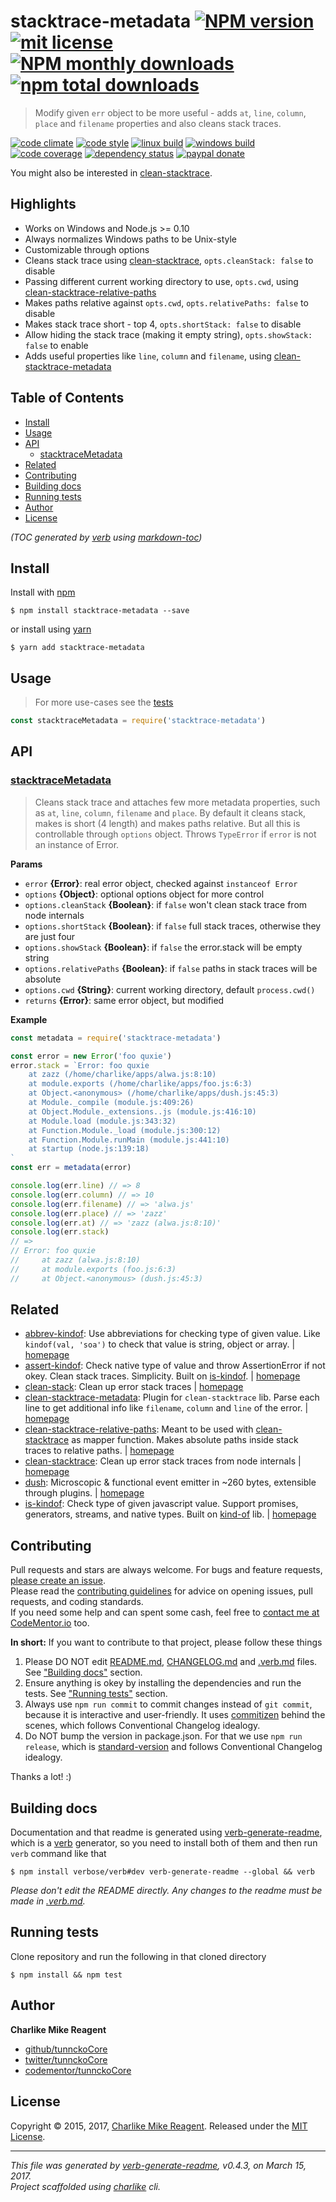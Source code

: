 # stacktrace-metadata [![NPM version](https://img.shields.io/npm/v/stacktrace-metadata.svg?style=flat)](https://www.npmjs.com/package/stacktrace-metadata) [![mit license][license-img]][license-url] [![NPM monthly downloads](https://img.shields.io/npm/dm/stacktrace-metadata.svg?style=flat)](https://npmjs.org/package/stacktrace-metadata) [![npm total downloads][downloads-img]][downloads-url]

> Modify given `err` object to be more useful - adds `at`, `line`, `column`, `place` and `filename` properties and also cleans stack traces.

[![code climate][codeclimate-img]][codeclimate-url] 
[![code style][standard-img]][standard-url] 
[![linux build][travis-img]][travis-url] 
[![windows build][appveyor-img]][appveyor-url] 
[![code coverage][coverage-img]][coverage-url] 
[![dependency status][david-img]][david-url]
[![paypal donate][paypalme-img]][paypalme-url] 

You might also be interested in [clean-stacktrace](https://github.com/tunnckocore/clean-stacktrace#readme).

## Highlights

- Works on Windows and Node.js >= 0.10
- Always normalizes Windows paths to be Unix-style
- Customizable through options
- Cleans stack trace using [clean-stacktrace][], `opts.cleanStack: false` to disable
- Passing different current working directory to use, `opts.cwd`, using [clean-stacktrace-relative-paths][]
- Makes paths relative against `opts.cwd`, `opts.relativePaths: false` to disable
- Makes stack trace short - top 4, `opts.shortStack: false` to disable
- Allow hiding the stack trace (making it empty string), `opts.showStack: false` to enable
- Adds useful properties like `line`, `column` and `filename`, using [clean-stacktrace-metadata][]

## Table of Contents
- [Install](#install)
- [Usage](#usage)
- [API](#api)
  * [stacktraceMetadata](#stacktracemetadata)
- [Related](#related)
- [Contributing](#contributing)
- [Building docs](#building-docs)
- [Running tests](#running-tests)
- [Author](#author)
- [License](#license)

_(TOC generated by [verb](https://github.com/verbose/verb) using [markdown-toc](https://github.com/jonschlinkert/markdown-toc))_

## Install
Install with [npm](https://www.npmjs.com/)

```
$ npm install stacktrace-metadata --save
```

or install using [yarn](https://yarnpkg.com)

```
$ yarn add stacktrace-metadata
```

## Usage
> For more use-cases see the [tests](test.js)

```js
const stacktraceMetadata = require('stacktrace-metadata')
```

## API

### [stacktraceMetadata](index.js#L68)
> Cleans stack trace and attaches few more metadata properties, such as `at`, `line`, `column`, `filename` and `place`. By default it cleans stack, makes is short (4 length) and makes paths relative. But all this is controllable through `options` object. Throws `TypeError` if `error` is not an instance of Error.

**Params**

* `error` **{Error}**: real error object, checked against `instanceof Error`    
* `options` **{Object}**: optional options object for more control    
* `options.cleanStack` **{Boolean}**: if `false` won't clean stack trace from node internals    
* `options.shortStack` **{Boolean}**: if `false` full stack traces, otherwise they are just four    
* `options.showStack` **{Boolean}**: if `false` the error.stack will be empty string    
* `options.relativePaths` **{Boolean}**: if `false` paths in stack traces will be absolute    
* `options.cwd` **{String}**: current working directory, default `process.cwd()`    
* `returns` **{Error}**: same error object, but modified  

**Example**

```js
const metadata = require('stacktrace-metadata')

const error = new Error('foo quxie')
error.stack = `Error: foo quxie
    at zazz (/home/charlike/apps/alwa.js:8:10)
    at module.exports (/home/charlike/apps/foo.js:6:3)
    at Object.<anonymous> (/home/charlike/apps/dush.js:45:3)
    at Module._compile (module.js:409:26)
    at Object.Module._extensions..js (module.js:416:10)
    at Module.load (module.js:343:32)
    at Function.Module._load (module.js:300:12)
    at Function.Module.runMain (module.js:441:10)
    at startup (node.js:139:18)
`
const err = metadata(error)

console.log(err.line) // => 8
console.log(err.column) // => 10
console.log(err.filename) // => 'alwa.js'
console.log(err.place) // => 'zazz'
console.log(err.at) // => 'zazz (alwa.js:8:10)'
console.log(err.stack)
// =>
// Error: foo quxie
//     at zazz (alwa.js:8:10)
//     at module.exports (foo.js:6:3)
//     at Object.<anonymous> (dush.js:45:3)
```

## Related
- [abbrev-kindof](https://www.npmjs.com/package/abbrev-kindof): Use abbreviations for checking type of given value. Like `kindof(val, 'soa')` to check that value is string, object or array. | [homepage](https://github.com/tunnckocore/abbrev-kindof#readme "Use abbreviations for checking type of given value. Like `kindof(val, 'soa')` to check that value is string, object or array.")
- [assert-kindof](https://www.npmjs.com/package/assert-kindof): Check native type of value and throw AssertionError if not okey. Clean stack traces. Simplicity. Built on [is-kindof][]. | [homepage](https://github.com/tunnckocore/assert-kindof#readme "Check native type of value and throw AssertionError if not okey. Clean stack traces. Simplicity. Built on [is-kindof][].")
- [clean-stack](https://www.npmjs.com/package/clean-stack): Clean up error stack traces | [homepage](https://github.com/sindresorhus/clean-stack#readme "Clean up error stack traces")
- [clean-stacktrace-metadata](https://www.npmjs.com/package/clean-stacktrace-metadata): Plugin for `clean-stacktrace` lib. Parse each line to get additional info like `filename`, `column` and `line` of the error. | [homepage](https://github.com/tunnckocore/clean-stacktrace-metadata#readme "Plugin for `clean-stacktrace` lib. Parse each line to get additional info like `filename`, `column` and `line` of the error.")
- [clean-stacktrace-relative-paths](https://www.npmjs.com/package/clean-stacktrace-relative-paths): Meant to be used with [clean-stacktrace][] as mapper function. Makes absolute paths inside stack traces to relative paths. | [homepage](https://github.com/tunnckocore/clean-stacktrace-relative-paths#readme "Meant to be used with [clean-stacktrace][] as mapper function. Makes absolute paths inside stack traces to relative paths.")
- [clean-stacktrace](https://www.npmjs.com/package/clean-stacktrace): Clean up error stack traces from node internals | [homepage](https://github.com/tunnckocore/clean-stacktrace#readme "Clean up error stack traces from node internals")
- [dush](https://www.npmjs.com/package/dush): Microscopic & functional event emitter in ~260 bytes, extensible through plugins. | [homepage](https://github.com/tunnckocore/dush#readme "Microscopic & functional event emitter in ~260 bytes, extensible through plugins.")
- [is-kindof](https://www.npmjs.com/package/is-kindof): Check type of given javascript value. Support promises, generators, streams, and native types. Built on [kind-of][] lib. | [homepage](https://github.com/tunnckocore/is-kindof#readme "Check type of given javascript value. Support promises, generators, streams, and native types. Built on [kind-of][] lib.")

## Contributing
Pull requests and stars are always welcome. For bugs and feature requests, [please create an issue](https://github.com/tunnckoCore/stacktrace-metadata/issues/new).  
Please read the [contributing guidelines](CONTRIBUTING.md) for advice on opening issues, pull requests, and coding standards.  
If you need some help and can spent some cash, feel free to [contact me at CodeMentor.io](https://www.codementor.io/tunnckocore?utm_source=github&utm_medium=button&utm_term=tunnckocore&utm_campaign=github) too.

**In short:** If you want to contribute to that project, please follow these things

1. Please DO NOT edit [README.md](README.md), [CHANGELOG.md](CHANGELOG.md) and [.verb.md](.verb.md) files. See ["Building docs"](#building-docs) section.
2. Ensure anything is okey by installing the dependencies and run the tests. See ["Running tests"](#running-tests) section.
3. Always use `npm run commit` to commit changes instead of `git commit`, because it is interactive and user-friendly. It uses [commitizen][] behind the scenes, which follows Conventional Changelog idealogy.
4. Do NOT bump the version in package.json. For that we use `npm run release`, which is [standard-version][] and follows Conventional Changelog idealogy.

Thanks a lot! :)

## Building docs
Documentation and that readme is generated using [verb-generate-readme][], which is a [verb][] generator, so you need to install both of them and then run `verb` command like that

```
$ npm install verbose/verb#dev verb-generate-readme --global && verb
```

_Please don't edit the README directly. Any changes to the readme must be made in [.verb.md](.verb.md)._

## Running tests
Clone repository and run the following in that cloned directory

```
$ npm install && npm test
```

## Author
**Charlike Mike Reagent**

+ [github/tunnckoCore](https://github.com/tunnckoCore)
+ [twitter/tunnckoCore](https://twitter.com/tunnckoCore)
+ [codementor/tunnckoCore](https://codementor.io/tunnckoCore)

## License
Copyright © 2015, 2017, [Charlike Mike Reagent](https://i.am.charlike.online). Released under the [MIT License](LICENSE).

***

_This file was generated by [verb-generate-readme](https://github.com/verbose/verb-generate-readme), v0.4.3, on March 15, 2017._  
_Project scaffolded using [charlike][] cli._

[charlike]: https://github.com/tunnckocore/charlike
[clean-stacktrace-metadata]: https://github.com/tunnckocore/clean-stacktrace-metadata
[clean-stacktrace-relative-paths]: https://github.com/tunnckocore/clean-stacktrace-relative-paths
[clean-stacktrace]: https://github.com/tunnckocore/clean-stacktrace
[commitizen]: https://github.com/commitizen/cz-cli
[is-kindof]: https://github.com/tunnckocore/is-kindof
[kind-of]: https://github.com/jonschlinkert/kind-of
[standard-version]: https://github.com/conventional-changelog/standard-version
[verb-generate-readme]: https://github.com/verbose/verb-generate-readme
[verb]: https://github.com/verbose/verb

[license-url]: https://www.npmjs.com/package/stacktrace-metadata
[license-img]: https://img.shields.io/npm/l/stacktrace-metadata.svg

[downloads-url]: https://www.npmjs.com/package/stacktrace-metadata
[downloads-img]: https://img.shields.io/npm/dt/stacktrace-metadata.svg

[codeclimate-url]: https://codeclimate.com/github/tunnckoCore/stacktrace-metadata
[codeclimate-img]: https://img.shields.io/codeclimate/github/tunnckoCore/stacktrace-metadata.svg

[travis-url]: https://travis-ci.org/tunnckoCore/stacktrace-metadata
[travis-img]: https://img.shields.io/travis/tunnckoCore/stacktrace-metadata/master.svg?label=linux

[appveyor-url]: https://ci.appveyor.com/project/tunnckoCore/stacktrace-metadata
[appveyor-img]: https://img.shields.io/appveyor/ci/tunnckoCore/stacktrace-metadata/master.svg?label=windows

[coverage-url]: https://codecov.io/gh/tunnckoCore/stacktrace-metadata
[coverage-img]: https://img.shields.io/codecov/c/github/tunnckoCore/stacktrace-metadata/master.svg

[david-url]: https://david-dm.org/tunnckoCore/stacktrace-metadata
[david-img]: https://img.shields.io/david/tunnckoCore/stacktrace-metadata.svg

[standard-url]: https://github.com/feross/standard
[standard-img]: https://img.shields.io/badge/code%20style-standard-brightgreen.svg

[paypalme-url]: https://www.paypal.me/tunnckoCore
[paypalme-img]: https://img.shields.io/badge/paypal-donate-brightgreen.svg

